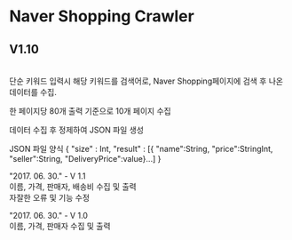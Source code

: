 <h1>Naver Shopping Crawler</h1>

<h2>V1.10</h2><br>
단순 키워드 입력시 해당 키워드를 검색어로, Naver Shopping페이지에 검색 후 나온 데이터를 수집. 

한 페이지당 80개 출력 기준으로 10개 페이지 수집

데이터 수집 후 정제하여 JSON 파일 생성

JSON 파일 양식
{
    "size" : Int,
    "result" : [{ "name":String, "price":StringInt, "seller":String, "DeliveryPrice":value}...]
}

"2017. 06. 30." - V 1.1<br>
이름, 가격, 판매자, 배송비 수집 및 출력<br>
자잘한 오류 및 기능 수정<br>

"2017. 06. 30." - V 1.0<br>
이름, 가격, 판매자 수집 및 출력<br>
